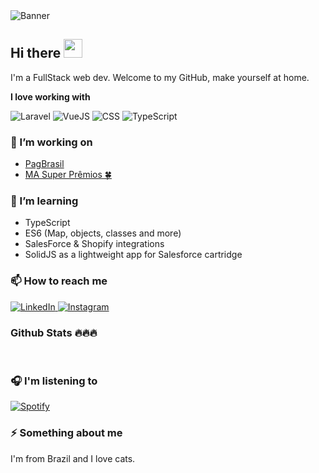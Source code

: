 <!--
**stevenarancic/stevenarancic** is a ✨ _special_ ✨ repository because its `README.md` (this file) appears on your GitHub profile.

Here are some ideas to get you started:

- 🔭 I’m currently working on ...
- 🌱 I’m currently learning ...
- 👯 I’m looking to collaborate on ...
- 🤔 I’m looking for help with ...
- 💬 Ask me about ...
- 📫 How to reach me: ...
- 😄 Pronouns: ...
- ⚡ Fun fact: ...
-->

<img src="https://media.licdn.com/dms/image/D5616AQH4yH921G_yNQ/profile-displaybackgroundimage-shrink_350_1400/0/1666371341495?e=1678924800&v=beta&t=Tfbb_3TGb1riIMTO_Drsagyh8kZ0QP_FFQGqPTxAhjA" alt="Banner" />

## Hi there <img src="https://raw.githubusercontent.com/MartinHeinz/MartinHeinz/master/wave.gif" width="30px">

I'm a FullStack web dev.
Welcome to my GitHub, make yourself at home.

**I love working with**

<div display="flex">
  <img src="https://img.shields.io/badge/Laravel-F3F3F3?style=for-the-badge&logo=laravel&logoColor=FF2D20" alt="Laravel" />
  <img src="https://img.shields.io/badge/Vue.js-35495E?style=for-the-badge&logo=vue.js&logoColor=4FC08D" alt="VueJS"/>
  <img src="https://img.shields.io/badge/Tailwind_CSS-38B2AC?style=for-the-badge&logo=tailwind-css&logoColor=white" alt="CSS"/>
  <img src="https://img.shields.io/badge/TypeScript-007ACC?style=for-the-badge&logo=typescript&logoColor=white" alt="TypeScript" />
</div>

### 🔭 I’m working on

- <a href="https://www.pagbrasil.com/pt-br/">PagBrasil</a>
- <a href="http://superpremios.kinghost.net/">MA Super Prêmios 🍀</a>

### 🌱 I’m learning

- TypeScript
- ES6 (Map, objects, classes and more)
- SalesForce & Shopify integrations
- SolidJS as a lightweight app for Salesforce cartridge

<!--
### 🤔 I’m looking for help with

- Laravel ap
-->

### 📫 How to reach me

<div display="flex">
  <a href="https://www.linkedin.com/in/steve-narancic-50254720b/">
    <img src="https://img.shields.io/badge/linkedin-%230077B5.svg?style=for-the-badge&logo=linkedin&logoColor=white" alt="LinkedIn"/>
  </a>
  <a href="https://www.instagram.com/steve.narancic/">
    <img src="https://img.shields.io/badge/Instagram-%23E4405F.svg?style=for-the-badge&logo=Instagram&logoColor=white" alt="Instagram"/>
  </a>
</div>

### Github Stats 🔥🔥🔥
<img src="https://github-readme-streak-stats.herokuapp.com/?user=stevenarancic&theme=github_dark" alt=""/>
<img src="https://github-readme-stats.vercel.app/api?username=stevenarancic&show_icons=true&locale=en" alt=""/>
<img src="https://github-readme-stats.vercel.app/api/top-langs/?username=stevenarancic&layout=compact" alt=""/>

### 🎧 I'm listening to
[![Spotify](https://github-readme-remake.vercel.app/api/spotify)](https://open.spotify.com/user/92tfgvne9dhn94s77m59qdxc0)

### ⚡ Something about me
I'm from Brazil and I love cats.
